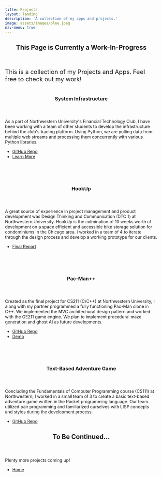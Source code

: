 ```yaml
---
title: Projects
layout: landing
description: 'A collection of my apps and projects.'
image: assets/images/blue.jpeg
nav-menu: true
---
```


<!-- Main -->
<div id="main">

<!-- One -->
<section id="one">
	<div class="inner">
		<header class="major">
			<h2>This Page is Currently a Work-In-Progress</h2>
		</header>
		<p style="font-size:20px;">This is a collection of my Projects and Apps. Feel free to check out my work!</p>
	</div>
</section>

<!-- Two -->
<section id="two" class="spotlights">
	<section>
		<a href="generic.html" class="image">
			<img src="{% link assets/images/fintech.png %}" alt="" data-position="center center" style="padding-left: 25px; padding-right:25px;"/>
		</a>
		<div class="content">
			<div class="inner">
				<header class="major">
					<h3>System Infrastructure</h3>
				</header>
				<p>As a part of Northwestern University's Financial Technology Club, I have been working with a team of other students to develop the infrastructure behind the club's trading platform. Using Python, we are pulling data from multiple web streams and processing them concurrently with various Python libraries.</p>
				<ul class="actions">
					<li><a href="/2016/08/26/markdwn.html" class="button">GitHub Repo</a></li>
					<li><a href="/2016/08/26/markdwn.html" class="button special">Learn More</a></li>
				</ul>
			</div>
		</div>
	</section>
	<section>
		<a href="generic.html" class="image">
			<img src="{% link assets/images/hookup.jpg %}" alt="" data-position="top center" style="padding-right:25px; padding-bottom:25px; padding-top:25px; padding-left:25px;"/>
		</a>
		<div class="content">
			<div class="inner">
				<header class="major">
					<h3>HookUp</h3>
				</header>
				<p>A great source of experience in project management and product development was Design Thinking and Communication (DTC 1) at Northwestern University. HookUp is the culmination of 10 weeks worth of development on a space efficient and accessible bike storage solution for condominiums in the Chicago area. I worked in a team of 4 to iterate through the design process and develop a working prototype for our clients.</p>
				<ul class="actions">
					<li><a href="generic.html" class="button">Final Report</a></li>
				</ul>
			</div>
		</div>
	</section>
	<section>
		<a href="generic.html" class="image">
			<img src="{% link assets/images/pacman.jpeg%}" alt="" data-position="25% 25%" style="padding-left:25px; padding-bottom:25px; padding-top:25px; padding-right:25px;"/>
		</a>
		<div class="content">
			<div class="inner">
				<header class="major">
					<h3>Pac-Man++</h3>
				</header>
				<p>Created as the final project for CS211 (C/C++) at Northwestern University, I along with my partner programmed a fully functioning Pac-Man clone in C++. We implemented the MVC architechural design pattern and worked with the GE211 game engine. We plan to implement procedural maze generation and ghost AI as future developments.</p>
				<ul class="actions">
					<li><a href="generic.html" class="button">GitHub Repo</a></li>
					<li><a href="generic.html" class="button special">Demo</a></li>
				</ul>
			</div>
		</div>
	</section>
	<section>
		<a href="generic.html" class="image">
			<img src="{% link assets/images/racketlogo.png %}" alt="" data-position="center center" style="padding-right: 25px; padding-bottom: 25px; padding-top:25px; padding-left:25px;"/>
		</a>
		<div class="content">
			<div class="inner">
				<header class="major">
					<h3>Text-Based Adventure Game</h3>
				</header>
				<p>Concluding the Fundamentals of Computer Programming course (CS111) at Northwestern, I worked in a small team of 3 to create a basic text-based adventure game written in the Racket programming language. Our team utilized pair programming and familiarized ourselves with LISP concepts and styles during the development process. </p>
				<ul class="actions">
					<li><a href="/2016/08/26/markdwn.html" class="button">GitHub Repo</a></li>
				</ul>
			</div>
		</div>
	</section>
</section>


<!-- Three -->
<section id="three">
	<div class="inner">
		<header class="major">
			<h2>To Be Continued...</h2>
		</header>
		<p>Plenty more projects coming up!</p>
		<ul class="actions">
			<li><a href="https://lujason.com" class="button next">Home</a></li>
		</ul>
	</div>
</section>



</div>
